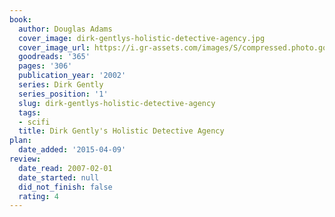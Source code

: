 ```yaml
---
book:
  author: Douglas Adams
  cover_image: dirk-gentlys-holistic-detective-agency.jpg
  cover_image_url: https://i.gr-assets.com/images/S/compressed.photo.goodreads.com/books/1554401296l/365._SY160_.jpg
  goodreads: '365'
  pages: '306'
  publication_year: '2002'
  series: Dirk Gently
  series_position: '1'
  slug: dirk-gentlys-holistic-detective-agency
  tags:
  - scifi
  title: Dirk Gently's Holistic Detective Agency
plan:
  date_added: '2015-04-09'
review:
  date_read: 2007-02-01
  date_started: null
  did_not_finish: false
  rating: 4
---
```

